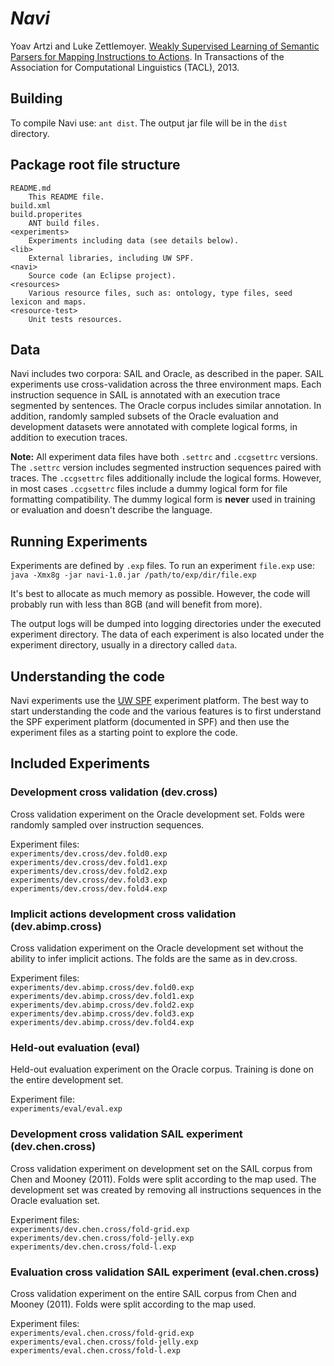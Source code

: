 # _**Navi**_

Yoav Artzi and Luke Zettlemoyer. [Weakly Supervised Learning of Semantic Parsers for Mapping Instructions to Actions](http://yoavartzi.com/pub/az-tacl.2013.pdf). In Transactions of the Association for Computational Linguistics (TACL), 2013.

## Building

To compile Navi use: `ant dist`. The output jar file will be in the `dist` directory. 

## Package root file structure

    README.md
        This README file.  
    build.xml
    build.properites
    	ANT build files.
    <experiments>
        Experiments including data (see details below).  
    <lib>  
        External libraries, including UW SPF.  
    <navi>  
        Source code (an Eclipse project).  
    <resources>
        Various resource files, such as: ontology, type files, seed lexicon and maps.  
    <resource-test>
        Unit tests resources.  

## Data

Navi includes two corpora: SAIL and Oracle, as described in the paper. SAIL experiments use cross-validation across the three environment maps. Each instruction sequence in SAIL is annotated with an execution trace segmented by sentences. The Oracle corpus includes similar annotation. In addition, randomly sampled subsets of the Oracle evaluation and development datasets were annotated with complete logical forms, in addition to execution traces. 

**Note:** All experiment data files have both `.settrc` and `.ccgsettrc` versions. The `.settrc` version includes segmented instruction sequences paired with traces. The `.ccgsettrc` files additionally include the logical forms. However, in most cases `.ccgsettrc` files include a dummy logical form for file formatting compatibility. The dummy logical form is **never** used in training or evaluation and doesn't describe the language.

## Running Experiments

Experiments are defined by `.exp` files. To run an experiment `file.exp` use:  
	`java -Xmx8g -jar navi-1.0.jar /path/to/exp/dir/file.exp` 

It's best to allocate as much memory as possible. However, the code will probably run with less than 8GB (and will benefit from more).

The output logs will be dumped into logging directories under the executed experiment directory. The data of each experiment is also located under the experiment directory, usually in a directory called `data`.

## Understanding the code

Navi experiments use the [UW SPF](http://yoavartzi.com/spf) experiment platform. The best way to start understanding the code and the various features is to first understand the SPF experiment platform (documented in SPF) and then use the experiment files as a starting point to explore the code. 

## Included Experiments

### Development cross validation (dev.cross)

Cross validation experiment on the Oracle development set. Folds were randomly sampled over instruction sequences.  

Experiment files:  
`experiments/dev.cross/dev.fold0.exp`  
`experiments/dev.cross/dev.fold1.exp`  
`experiments/dev.cross/dev.fold2.exp`  
`experiments/dev.cross/dev.fold3.exp`  
`experiments/dev.cross/dev.fold4.exp`  
								
### Implicit actions development cross validation (dev.abimp.cross)

Cross validation experiment on the Oracle development set without the ability to infer implicit actions. The folds are the same as in dev.cross.

Experiment files:  
`experiments/dev.abimp.cross/dev.fold0.exp`  
`experiments/dev.abimp.cross/dev.fold1.exp`  
`experiments/dev.abimp.cross/dev.fold2.exp`  
`experiments/dev.abimp.cross/dev.fold3.exp`  
`experiments/dev.abimp.cross/dev.fold4.exp`  

### Held-out evaluation (eval)

Held-out evaluation experiment on the Oracle corpus. Training is done on the entire development set.  

Experiment file:  
`experiments/eval/eval.exp`

### Development cross validation SAIL experiment (dev.chen.cross)

Cross validation experiment on development set on the SAIL corpus from Chen and Mooney (2011). Folds were split according to the map used. The development set was created by removing all instructions sequences in the Oracle evaluation set.

Experiment files:  
`experiments/dev.chen.cross/fold-grid.exp`  
`experiments/dev.chen.cross/fold-jelly.exp`  
`experiments/dev.chen.cross/fold-l.exp`  
						
### Evaluation cross validation SAIL experiment (eval.chen.cross)

Cross validation experiment on the entire SAIL corpus from Chen and Mooney (2011). Folds were split according to the map used. 

Experiment files:  
`experiments/eval.chen.cross/fold-grid.exp`  
`experiments/eval.chen.cross/fold-jelly.exp`  
`experiments/eval.chen.cross/fold-l.exp`  



